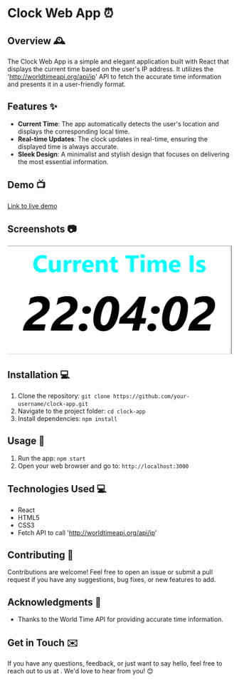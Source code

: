 # Clock Web App ⏰



## Overview 🕰️

The Clock Web App is a simple and elegant application built with React that displays the current time based on the user's IP address. It utilizes the 'http://worldtimeapi.org/api/ip' API to fetch the accurate time information and presents it in a user-friendly format.

## Features :sparkles:

- **Current Time**: The app automatically detects the user's location and displays the corresponding local time.
- **Real-time Updates**: The clock updates in real-time, ensuring the displayed time is always accurate.
- **Sleek Design**: A minimalist and stylish design that focuses on delivering the most essential information.

## Demo 📺

[Link to live demo](https://clock-app-site.netlify.app/)

## Screenshots 📷

![Screenshot 1](https://github.com/anshu787/clock/blob/master/ss/ss.png)


## Installation 💻

1. Clone the repository: `git clone https://github.com/your-username/clock-app.git`
2. Navigate to the project folder: `cd clock-app`
3. Install dependencies: `npm install`

## Usage 🚀

1. Run the app: `npm start`
2. Open your web browser and go to: `http://localhost:3000`

## Technologies Used 💻

- React
- HTML5
- CSS3
- Fetch API to call 'http://worldtimeapi.org/api/ip'

## Contributing 👐

Contributions are welcome! Feel free to open an issue or submit a pull request if you have any suggestions, bug fixes, or new features to add.


## Acknowledgments 👏

- Thanks to the World Time API for providing accurate time information.

## Get in Touch ✉️

If you have any questions, feedback, or just want to say hello, feel free to reach out to us at . We'd love to hear from you! 😊
